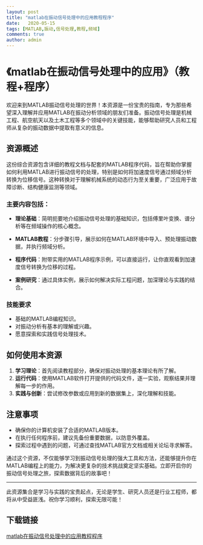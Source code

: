 ```yaml
---
layout: post
title: "matlab在振动信号处理中的应用教程程序"
date:   2020-05-15
tags: [MATLAB,振动,信号处理,教程,频域]
comments: true
author: admin
---
```

# 《matlab在振动信号处理中的应用》（教程+程序）

欢迎来到MATLAB振动信号处理的世界！本资源是一份宝贵的指南，专为那些希望深入理解并应用MATLAB在振动分析领域的朋友们准备。振动信号处理是机械工程、航空航天以及土木工程等多个领域中的关键技能，能够帮助研究人员和工程师从复杂的振动数据中提取有意义的信息。

## 资源概述

这份综合资源包含详细的教程文档与配套的MATLAB程序代码，旨在帮助你掌握如何利用MATLAB进行振动信号的处理，特别是如何将加速度信号通过频域分析转换为位移信号。这种转换对于理解机械系统的动态行为至关重要，广泛应用于故障诊断、结构健康监测等领域。

### 主要内容包括：

- **理论基础**：简明扼要地介绍振动信号处理的基础知识，包括傅里叶变换、谱分析等在频域操作的核心概念。
  
- **MATLAB教程**：分步骤引导，展示如何在MATLAB环境中导入、预处理振动数据，并执行频域分析。
  
- **程序代码**：附带实用的MATLAB程序示例，可以直接运行，让你直观看到加速度信号转换为位移的过程。
  
- **案例研究**：通过具体实例，展示如何解决实际工程问题，加深理论与实践的结合。

### 技能要求

- 基础的MATLAB编程知识。
- 对振动分析有基本的理解或兴趣。
- 愿意探索和实践信号处理技术。

## 如何使用本资源

1. **学习理论**：首先阅读教程部分，确保对振动处理的基本理论有所了解。
2. **运行代码**：使用MATLAB软件打开提供的代码文件，逐一实验，观察结果并理解每一步的作用。
3. **实践与创新**：尝试修改参数或应用到新的数据集上，深化理解和技能。

## 注意事项

- 确保你的计算机安装了合适的MATLAB版本。
- 在执行任何程序前，建议先备份重要数据，以防意外覆盖。
- 探索过程中遇到的问题，可通过查找MATLAB官方文档或相关论坛寻求解答。

通过这个资源，不仅能够学习到振动信号处理的强大工具和方法，还能够提升你在MATLAB编程上的能力，为解决更复杂的技术挑战奠定坚实基础。立即开启你的振动信号处理之旅，探索数据背后的故事吧！

---

此资源集合是学习与实践的宝贵起点，无论是学生、研究人员还是行业工程师，都将从中受益匪浅。祝你学习顺利，探索无限可能！

## 下载链接

[matlab在振动信号处理中的应用教程程序](https://pan.quark.cn/s/b0d8f93dd6cc)